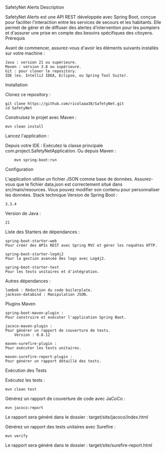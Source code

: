 SafetyNet Alerts
Description

SafetyNet Alerts est une API REST développée avec Spring Boot, conçue pour faciliter l'interaction entre les services de secours et les habitants. Elle permet de gérer et de diffuser des alertes d’intervention pour les pompiers et d'assurer une prise en compte des besoins spécifiques des citoyens.
Prérequis

Avant de commencer, assurez-vous d'avoir les éléments suivants installés sur votre machine :

    Java : version 21 ou supérieure.
    Maven : version 3.8 ou supérieure.
    Git : pour cloner le repository.
    IDE (ex. IntelliJ IDEA, Eclipse, ou Spring Tool Suite).

Installation

Clonez ce repository :

    git clone https://github.com/ricolaaa38/SafetyNet.git
    cd SafetyNet

Construisez le projet avec Maven :

    mvn clean install

Lancez l'application :

Depuis votre IDE : Exécutez la classe principale com.project.SafetyNetApplication.
Ou depuis Maven :

        mvn spring-boot:run

Configuration

L'application utilise un fichier JSON comme base de données. Assurez-vous que le fichier data.json est correctement situé dans src/main/resources. Vous pouvez modifier son contenu pour personnaliser les données.
Stack technique
Version de Spring Boot :

    3.3.4

Version de Java :

    21

Liste des Starters de dépendances :

    spring-boot-starter-web
    Pour créer des APIs REST avec Spring MVC et gérer les requêtes HTTP.

    spring-boot-starter-log4j2
    Pour la gestion avancée des logs avec Log4j2.

    spring-boot-starter-test
    Pour les tests unitaires et d'intégration.

Autres dépendances :

    lombok : Réduction du code boilerplate.
    jackson-databind : Manipulation JSON.

Plugins Maven

    spring-boot-maven-plugin :
    Pour construire et exécuter l'application Spring Boot.

    jacoco-maven-plugin :
    Pour générer un rapport de couverture de tests.
        Version : 0.8.12

    maven-surefire-plugin :
    Pour exécuter les tests unitaires.

    maven-surefire-report-plugin :
    Pour générer un rapport détaillé des tests.

Exécution des Tests

Exécutez les tests :

    mvn clean test

Générez un rapport de couverture de code avec JaCoCo :

    mvn jacoco:report

Le rapport sera généré dans le dossier : target/site/jacoco/index.html

Générez un rapport des tests unitaires avec Surefire :

    mvn verify

Le rapport sera généré dans le dossier : target/site/surefire-report.html
